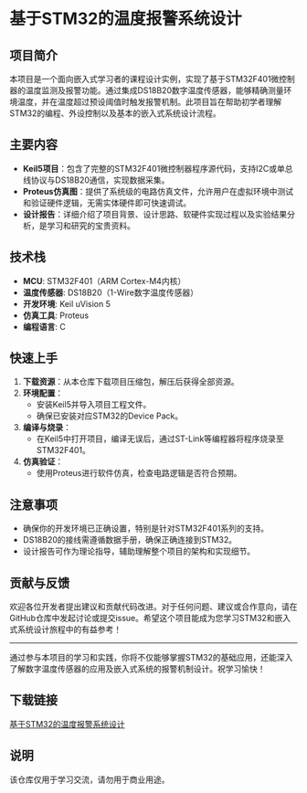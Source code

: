 # 基于STM32的温度报警系统设计

## 项目简介

本项目是一个面向嵌入式学习者的课程设计实例，实现了基于STM32F401微控制器的温度监测及报警功能。通过集成DS18B20数字温度传感器，能够精确测量环境温度，并在温度超过预设阈值时触发报警机制。此项目旨在帮助初学者理解STM32的编程、外设控制以及基本的嵌入式系统设计流程。

## 主要内容

- **Keil5项目**：包含了完整的STM32F401微控制器程序源代码，支持I2C或单总线协议与DS18B20通信，实现数据采集。
- **Proteus仿真图**：提供了系统级的电路仿真文件，允许用户在虚拟环境中测试和验证硬件逻辑，无需实体硬件即可快速调试。
- **设计报告**：详细介绍了项目背景、设计思路、软硬件实现过程以及实验结果分析，是学习和研究的宝贵资料。

## 技术栈

- **MCU**: STM32F401（ARM Cortex-M4内核）
- **温度传感器**: DS18B20（1-Wire数字温度传感器）
- **开发环境**: Keil uVision 5
- **仿真工具**: Proteus
- **编程语言**: C

## 快速上手

1. **下载资源**：从本仓库下载项目压缩包，解压后获得全部资源。
2. **环境配置**：
   - 安装Keil5并导入项目工程文件。
   - 确保已安装对应STM32的Device Pack。
3. **编译与烧录**：
   - 在Keil5中打开项目，编译无误后，通过ST-Link等编程器将程序烧录至STM32F401。
4. **仿真验证**：
   - 使用Proteus进行软件仿真，检查电路逻辑是否符合预期。
   
## 注意事项

- 确保你的开发环境已正确设置，特别是针对STM32F401系列的支持。
- DS18B20的接线需遵循数据手册，确保正确连接到STM32。
- 设计报告可作为理论指导，辅助理解整个项目的架构和实现细节。

## 贡献与反馈

欢迎各位开发者提出建议和贡献代码改进。对于任何问题、建议或合作意向，请在GitHub仓库中发起讨论或提交issue。希望这个项目能成为您学习STM32和嵌入式系统设计旅程中的有益参考！

---

通过参与本项目的学习和实践，你将不仅能够掌握STM32的基础应用，还能深入了解数字温度传感器的应用及嵌入式系统的报警机制设计。祝学习愉快！

## 下载链接
[基于STM32的温度报警系统设计](https://pan.quark.cn/s/964c50bbe031)

## 说明

该仓库仅用于学习交流，请勿用于商业用途。
